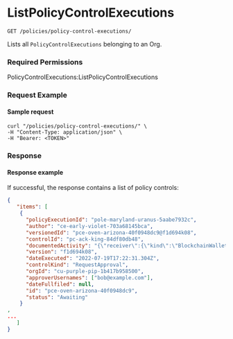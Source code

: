 # ListPolicyControlExecutions

`GET /policies/policy-control-executions/`

Lists all `PolicyControlExecutions` belonging to an Org.

### Required Permissions

PolicyControlExecutions:ListPolicyControlExecutions

### Request Example <a href="#request-example.1" id="request-example.1"></a>

#### Sample request <a href="#sample-request" id="sample-request"></a>

```shell
curl "/policies/policy-control-executions/" \
-H "Content-Type: application/json" \
-H "Bearer: <TOKEN>"
```

### Response <a href="#response" id="response"></a>

#### Response example <a href="#response-example" id="response-example"></a>

If successful, the response contains a list of policy controls:

```json
{
   "items": [
    {
      "policyExecutionId": "pole-maryland-uranus-5aabe7932c",
      "author": "ce-early-violet-703a68145bca",
      "versionedId": "pce-oven-arizona-40f0948dc9@f1d694k08",
      "controlId": "pc-ack-king-84df80db48",
      "documentedActivity": "{\"receiver\":{\"kind\":\"BlockchainWalletAddress\",\"address\":\"5GZVcXPsJhJtJyQf3qVLw4kYi9KUV2SjNQS6PhyhjgV7\"},\"assetSymbol\":\"SOL\",\"amount\":\"0.1\",\"note\":\"TEST-amount-3-1658251350817\",\"assetAccountId\":\"aa-muppet-crazy-b2fa6ab7a8\",\"initiator\":{\"kind\":\"Employee\",\"orgId\":\"cu-purple-pip-1b417b958500\",\"employeeId\":\"ce-early-violet-703a68145bca\"},\"status\":\"Initiated\",\"dateCreated\":\"2022-07-19T17:22:30.962Z\",\"orgId\":\"cu-purple-pip-1b417b958500\",\"receiverAddress\":\"5GZVcXPsJhJtJyQf3qVLw4kYi9KUV2SjNQS6PhyhjgV7\",\"id\":\"pa-black-island-56a129c84f\"}",
      "version": "f1d694k08",
      "dateExecuted": "2022-07-19T17:22:31.304Z",
      "controlKind": "RequestApproval",
      "orgId": "cu-purple-pip-1b417b958500",
      "approverUsernames": ["bob@example.com"],
      "dateFullfiled": null,
      "id": "pce-oven-arizona-40f0948dc9",
      "status": "Awaiting"
    }
, 
...
   ]
}
```

